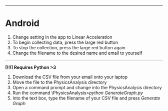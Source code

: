 
-------------------------------
# Android
1. Change setting in the app to Linear Acceleration
2. To begin collecting data, press the large red button
3. To stop the collection, press the large red button again
4. Change the filename to the desired name and email to yourself
---------------------------------------

**[!!!] Requires Python >3**

1. Download the CSV file from your email onto your laptop
2. Move the file to the PhysicsAnalysis directory
3. Open a command prompt and change into the PhysicsAnalysis directory
4. Run the command \PhysicsAnalysis>*python GenerateGraph.py*  
5. Into the text box, type the filename of your CSV file and press *Generate Graph*
